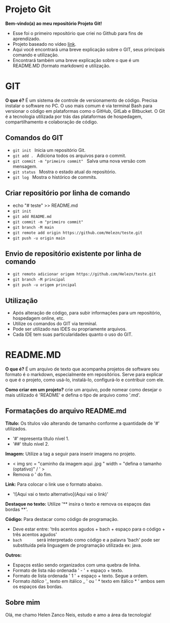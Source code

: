 # Projeto Git

**Bem-vindo(a) ao meu repositório Projeto Git!**

- Esse foi o primeiro repositório que criei no Github para fins de aprendizado.
- Projeto baseado no vídeo [link](https://www.youtube.com/watch?v=UBAX-13g8OM&t=31s).
- Aqui você encontrará uma breve explicação sobre o GIT, seus principais comando e utilização.
- Encontrará também uma breve explicação sobre o que é um README.MD (formato markdown) e utilização.

# GIT 

**O que é?** É um sistema de controle de versionamento de código. Precisa instalar o software no PC. O uso mais comum é via terminal Bash para versionar o código em plataformas como o GitHub, GitLab e Bitbucket. O Git é a tecnologia utilizada por trás das plataformas de hospedagem, compartilhamento e colaboração de código.

## Comandos do GIT
-  ```git init ``` Inicia um repositório Git.
-  ```git add . ``` Adiciona todos os arquivos para o commit.
-  ```git commit -m "primeiro commit" ``` Salva uma nova versão com mensagem.
-  ```git status ``` Mostra o estado atual do repositório.
-  ```git log ``` Mostra o histórico de commits.

##  Criar repositório por linha de comando
- echo "# teste" >> README.md 
- ```git init``` 
- ```git add README.md``` 
- ```git commit -m "primeiro commit"``` 
- ```git branch -M main``` 
- ```git remote add origin https://github.com/Helezn/teste.git```
- ```git push -u origin main```

## Envio de repositório existente por linha de comando
- ```git remoto adicionar origem https://github.com/Helezn/teste.git```
- ```git branch -M principal``` 
- ```git push -u origem principal```
 
## Utilização

- Após alteração de código, para subir informações para um repositório, hospedagem online, etc.
- Utilize os comandos do GIT via terminal.
- Pode ser utilizado nas IDES ou propriamente arquivos.
- Cada IDE tem suas particularidades quanto o uso do GIT.

# README.MD

**O que é?** É um arquivo de texto que acompanha projetos de software seu formato é o markdown, especialmente em repositórios. Serve para explicar o que é o projeto, como usá-lo, instalá-lo, configurá-lo e contribuir com ele. 

**Como criar em um projeto?** crie um arquivo, pode nomear como desejar o mais utilizado é 'README' e defina o tipo de arquivo como '.md'. 

## Formatações do arquivo README.md

**Título:** Os títulos vão alterando de tamanho conforme a quantidade de '#' utilizados.
- '#' representa título nível 1.
- '##' título nível 2.

**Imagem:** Utilize a tag a seguir para inserir imagens no projeto.
- < img src = "caminho da imagem aqui .jpg " width = "defina o tamanho (optativo)" / ' >
- Remova o ' do fim.

**Link:** Para colocar o link use o formato abaixo.
- '![Aqui vai o texto alternativo](Aqui vai o link)'  

**Destaque no texto:** Utilize '** insira o texto e remova os espaços das bordas **'.

**Código:** Para destacar como código de programação.
- Deve estar entre: 'três acentos agudos + bach + espaço para o código + três acentos agudos'
- ```bach      ```  será interpretado como código e a palavra 'bach' pode ser substituída pela linguagem de programação utilizada ex: java.

**Outros:**
- Espaços estão sendo organizados com uma quebra de linha.
- Formato de lista não ordenada ' - ' + espaço + texto.
- Formato de lista ordenada ' 1 ' + espaço + texto. Segue a ordem.
- Formato _itálico_ '_ texto em itálico _ ' ou ' * texto em itálico * ' ambos sem os espaços das bordas.

## Sobre mim

Olá, me chamo Helen Zanco Neis, estudo e amo a área da tecnologia!



